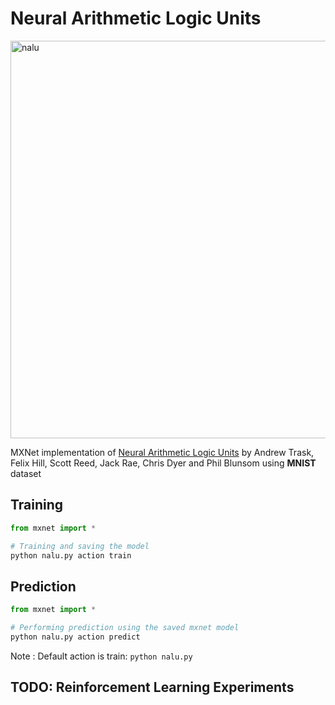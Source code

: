 # Neural Arithmetic Logic Units

<img width="636" alt="nalu" src="https://user-images.githubusercontent.com/4949778/43858491-d228e740-9b6b-11e8-82ad-f4cd8f48d01c.png">

MXNet implementation of [Neural Arithmetic Logic Units](https://arxiv.org/abs/1808.00508) by Andrew Trask, Felix Hill, Scott Reed, Jack Rae, Chris Dyer and Phil Blunsom using **MNIST** dataset 

## Training 

```python
from mxnet import *

# Training and saving the model
python nalu.py action train

```
## Prediction

```python
from mxnet import *

# Performing prediction using the saved mxnet model
python nalu.py action predict
```

Note : Default action is train: ```python nalu.py ```
 
## TODO: Reinforcement Learning Experiments 
